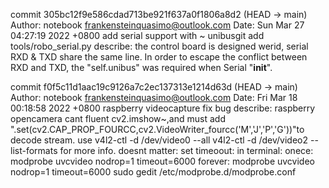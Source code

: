 
commit 305bc12f9e586cdad713be921f637a0f1806a8d2 (HEAD -> main)
Author: notebook <frankensteinquasimo@outlook.com>
Date:   Sun Mar 27 04:27:19 2022 +0800
    add serial support with ~ unibusgit add tools/robo_serial.py
describe:
    the control board is designed werid, serial RXD & TXD share the same line. In order to escape the conflict between RXD and TXD, the "self.unibus" was required when Serial "__init__".


commit f0f5c11d1aac19c9126a7c2ec137313e1214d63d (HEAD -> main)
Author: notebook <frankensteinquasimo@outlook.com>
Date:   Fri Mar 18 00:18:58 2022 +0800
    raspberry videocapture fix bug
describe:
    raspberry opencamera cant fluent cv2.imshow~,and must add ".set(cv2.CAP_PROP_FOURCC,cv2.VideoWriter_fourcc('M','J','P','G'))"to decode stream. use 
    v4l2-ctl -d /dev/video0 --all
    v4l2-ctl -d /dev/video2 --list-formats
    for more info.
    doesnt matter: set timeoout: in terminal:
    onece: modprobe uvcvideo nodrop=1 timeout=6000
    forever:  modprobe uvcvideo nodrop=1 timeout=6000
    sudo gedit /etc/modprobe.d/modprobe.conf